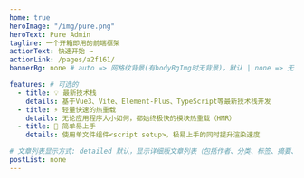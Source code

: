 ```yaml
---
home: true
heroImage: "/img/pure.png"
heroText: Pure Admin
tagline: 一个开箱即用的前端框架
actionText: 快速开始 →
actionLink: /pages/a2f161/
bannerBg: none # auto => 网格纹背景(有bodyBgImg时无背景)，默认 | none => 无 | '大图地址' | background: 自定义背景样式       提示：如发现文本颜色不适应你的背景时可以到palette.styl修改$bannerTextColor变量

features: # 可选的
  - title: 💡 最新技术栈
    details: 基于Vue3、Vite、Element-Plus、TypeScript等最新技术栈开发
  - title: ⚡️ 轻量快速的热重载
    details: 无论应用程序大小如何，都始终极快的模块热重载（HMR）
  - title: 🤙 简单易上手
    details: 使用单文件组件<script setup>，极易上手的同时提升渲染速度

# 文章列表显示方式: detailed 默认，显示详细版文章列表（包括作者、分类、标签、摘要、分页等）| simple => 显示简约版文章列表（仅标题和日期）| none 不显示文章列表
postList: none
---
```

